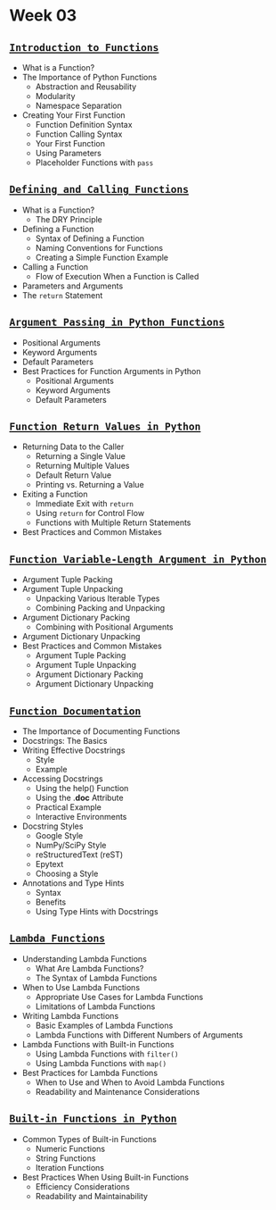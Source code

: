 # Week 03

## [**`Introduction to Functions`**](https://github.com/Yousefess/TA24PYGIS/blob/main/Content/week_03/Notebooks/01%20Introduction%20to%20Functions.ipynb)

- What is a Function?
- The Importance of Python Functions
  - Abstraction and Reusability
  - Modularity
  - Namespace Separation
- Creating Your First Function
  - Function Definition Syntax
  - Function Calling Syntax
  - Your First Function
  - Using Parameters
  - Placeholder Functions with `pass`

## [**`Defining and Calling Functions`**](https://github.com/Yousefess/TA24PYGIS/blob/main/Content/week_03/Notebooks/02%20Defining%20and%20Calling%20Functions.ipynb)

- What is a Function?
  - The DRY Principle
- Defining a Function
  - Syntax of Defining a Function
  - Naming Conventions for Functions
  - Creating a Simple Function Example
- Calling a Function
  - Flow of Execution When a Function is Called
- Parameters and Arguments
- The `return` Statement

## [**`Argument Passing in Python Functions`**](https://github.com/Yousefess/TA24PYGIS/blob/main/Content/week_03/Notebooks/03%20Argument%20Passing.ipynb)

- Positional Arguments
- Keyword Arguments
- Default Parameters
- Best Practices for Function Arguments in Python
  - Positional Arguments
  - Keyword Arguments
  - Default Parameters

## [**`Function Return Values in Python`**](https://github.com/Yousefess/TA24PYGIS/blob/main/Content/week_03/Notebooks/04%20Function%20Return%20Values.ipynb)

- Returning Data to the Caller
  - Returning a Single Value
  - Returning Multiple Values
  - Default Return Value
  - Printing vs. Returning a Value
- Exiting a Function
  - Immediate Exit with `return`
  - Using `return` for Control Flow
  - Functions with Multiple Return Statements
- Best Practices and Common Mistakes

## [**`Function Variable-Length Argument in Python`**](https://github.com/Yousefess/TA24PYGIS/blob/main/Content/week_03/Notebooks/05%20Variable-Length%20Argument.ipynb)

- Argument Tuple Packing
- Argument Tuple Unpacking
  - Unpacking Various Iterable Types
  - Combining Packing and Unpacking
- Argument Dictionary Packing
  - Combining with Positional Arguments
- Argument Dictionary Unpacking
- Best Practices and Common Mistakes
  - Argument Tuple Packing
  - Argument Tuple Unpacking
  - Argument Dictionary Packing
  - Argument Dictionary Unpacking

## [**`Function Documentation`**](https://github.com/Yousefess/TA24PYGIS/blob/main/Content/week_03/Notebooks/06%20Function%20Documentation.ipynb)

- The Importance of Documenting Functions
- Docstrings: The Basics
- Writing Effective Docstrings
  - Style
  - Example
- Accessing Docstrings
  - Using the help() Function
  - Using the .__doc__ Attribute
  - Practical Example
  - Interactive Environments
- Docstring Styles
  - Google Style
  - NumPy/SciPy Style
  - reStructuredText (reST)
  - Epytext
  - Choosing a Style
- Annotations and Type Hints
  - Syntax
  - Benefits
  - Using Type Hints with Docstrings

## [**`Lambda Functions`**](https://github.com/Yousefess/TA24PYGIS/blob/main/Content/week_03/Notebooks/07%20Lambda%20Functions.ipynb)

- Understanding Lambda Functions
  - What Are Lambda Functions?
  - The Syntax of Lambda Functions
- When to Use Lambda Functions
  - Appropriate Use Cases for Lambda Functions
  - Limitations of Lambda Functions
- Writing Lambda Functions
  - Basic Examples of Lambda Functions
  - Lambda Functions with Different Numbers of Arguments
- Lambda Functions with Built-in Functions
  - Using Lambda Functions with `filter()`
  - Using Lambda Functions with `map()`
- Best Practices for Lambda Functions
  - When to Use and When to Avoid Lambda Functions
  - Readability and Maintenance Considerations

## [**`Built-in Functions in Python`**](https://github.com/Yousefess/TA24PYGIS/blob/main/Content/week_03/Notebooks/08%20Built-in%20Functions.ipynb)

- Common Types of Built-in Functions
  - Numeric Functions
  - String Functions
  - Iteration Functions
- Best Practices When Using Built-in Functions
  - Efficiency Considerations
  - Readability and Maintainability
